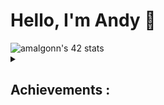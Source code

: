 # Hello, I'm Andy 👋

<img src="https://badge.mediaplus.ma/starryblue/amalgonn?1337Badge=off&UM6P=off" alt="amalgonn's 42 stats"/> 

<details>
<summary> <h2>Achievements : </h2> </summary>
<li> 1st Circle :
<img src="./badges/libftm.png"  title="libft: 125/100" length="100" width="100"><img src="./badges/get_next_linee.png"  title="get_next_line: 112/100" length="100" width="100"><img src="./badges/ft_printfe.png"  title="ft_printf: 100/100" length="100" width="100"><img src="./badges/born2berootm.png"  title="born2beroot: 125/100" length="100" width="100"> </br>
<li>2nd Circle : <!--- <img src="./badges/push_swape.png"  title="Push-swap: 83/100" length="100" width="100"><img src="./badges/minitalkm.png"  title="Minitalk: 125/125" length="100" width="100"> --> <img src="./badges/so_longe.png"  title="so_long : 100/100" length="100" width="100"> </br>
<!--- <li>3rd Circle : <img src="./badges/minishelln.png"  title="Minishell : a venir" length="100" width="100"><img src="./badges/philosophersn.png"  title="Philosophers : a venir" length="100" width="100"> -->

</details>
